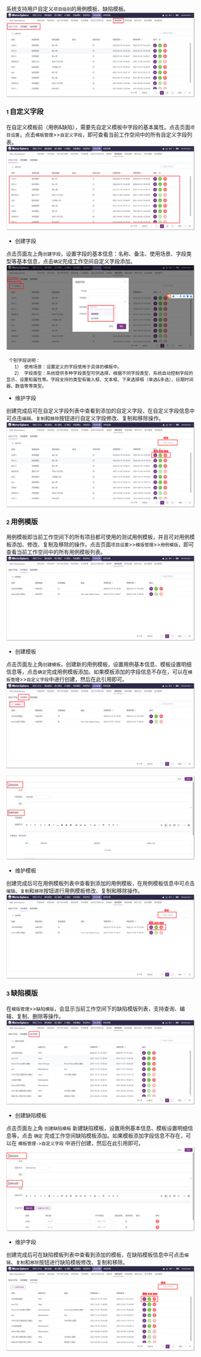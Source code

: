 系统支持用户自定义`项目级别`的用例模板、缺陷模板。
![测试报告模板](../../img/system_management/测试报告模板.png)

#### 1 <font size=4> 自定义字段 </font>
在自定义模板前（用例&缺陷），需要先自定义模板中字段的基本属性。点击页面`项目设置`，点击`模板管理`>>`自定义字段`，即可查看当前工作空间中的所有自定义字段列表。
![自定义字段](../../img/project_management/自定义字段列表.png)

- 创建字段

点击页面左上角`创建字段`，设置字段的基本信息：名称、备注、使用场景、字段类型等基本信息，点击`确定`完成工作空间自定义字段添加。
![自定义字段](../../img/system_management/自定义字段.png)

     个别字段说明：
       1） 使用场景：设置定义的字段使用于具体的模板中。
       2） 字段类型：系统提供多种字段类型可供选择，根据不同字段类型，系统自动控制字段的显示、设置和属性等。字段支持的类型有输入框、文本框、下来选择框（单选&多选）、日期时间器、数值等等类型。

- 维护字段

创建完成后可在自定义字段列表中查看到添加的自定义字段，在自定义字段信息中可点击`编辑`、`复制`和`移除`按钮进行自定义字段修改、复制和移除操作。
![维护字段](../../img/system_management/维护字段.png)

#### 2 <font size=4> 用例模版 </font>
用例模板即当前工作空间下的所有项目都可使用的测试用例模板，并且可对用例模板添加、修改、复制及移除的操作。点击页面`项目设置`>>`模版管理`>>`用例模版`，即可查看当前工作空间中的所有用例模板列表。
![用例模版](../../img/system_management/用例模版.png)

- 创建模板

点击页面左上角`创建模板`，创建新的用例模板，设置用例基本信息、模板设置明细信息等，点击`确定`完成用例模板添加。如果模板添加的字段信息不存在，可以在`模板管理`>>`自定义字段`中进行创建，然后在此引用即可。
![创建模板](../../img/system_management/创建模板.png)

![填写模板](../../img/system_management/填写模板.png)

- 维护模板

创建完成后可在用例模板列表中查看到添加的用例模板，在用例模板信息中可点击`编辑`、`复制`和`移除`按钮进行用例模板修改、复制和移除操作。
![维护模板](../../img/system_management/维护模板.png)

#### 3 <font size=4> 缺陷模版 </font>
在`模版管理`>>`缺陷模版`，会显示当前工作空间下的缺陷模版列表，支持查询、编辑、复制、删除等操作。
![用例模版](../../img/system_management/缺陷模版.png)

- 创建缺陷模板

点击页面左上角 `创建缺陷模板` 新建缺陷模板，设置用例基本信息、模板设置明细信息等，点击 `确定` 完成工作空间缺陷模板添加。如果模板添加字段信息不存在，可以在 `模板管理->自定义字段` 中进行创建，然后在此引用即可。
![创建缺陷模板](../../img/system_management/创建缺陷模板.png)

- 维护字段

创建完成后可在缺陷模板列表中查看到添加的模板，在缺陷模板信息中可点击`编辑`、`复制`和`移除`按钮进行缺陷模板修改、复制和移除。
![维护缺陷模板](../../img/system_management/维护缺陷模板.png)
